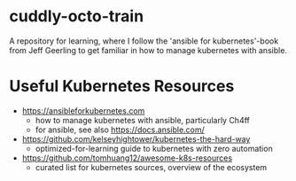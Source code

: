# cuddly-octo-train
A repository for learning, where I follow the 'ansible for kubernetes'-book
from Jeff Geerling to get familiar in how to manage kubernetes with ansible.

# Useful Kubernetes Resources
- https://ansibleforkubernetes.com
    - how to manage kubernetes with ansible, particularly Ch4ff
    - for ansible, see also https://docs.ansible.com/
- https://github.com/kelseyhightower/kubernetes-the-hard-way
    - optimized-for-learning guide to kubernetes with zero automation
- https://github.com/tomhuang12/awesome-k8s-resources
    - curated list for kubernetes sources, overview of the ecosystem
